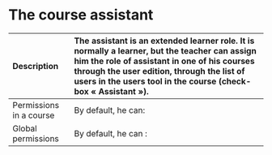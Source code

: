 # The course assistant

| Description | The assistant is an extended learner role. It is normally a learner, but the teacher can assign him the role of assistant in one of his courses through the user edition, through the list of users in the users tool in the course \(check-box « Assistant »\). |
| :--- | :--- |
| Permissions in a course | By default, he can: |
| Global permissions | By default, he can : |

